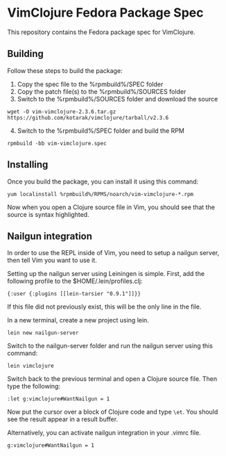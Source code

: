 VimClojure Fedora Package Spec
==============================

This repository contains the Fedora package spec for VimClojure.

Building
--------

Follow these steps to build the package:

1. Copy the spec file to the %rpmbuild%/SPEC folder
2. Copy the patch file(s) to the %rpmbuild%/SOURCES folder
3. Switch to the %rpmbuild%/SOURCES folder and download the source

```
wget -O vim-vimclojure-2.3.6.tar.gz https://github.com/kotarak/vimclojure/tarball/v2.3.6
```

4. Switch to the %rpmbuild%/SPEC folder and build the RPM

```
rpmbuild -bb vim-vimclojure.spec
```

Installing
----------

Once you build the package, you can install it using this command:

    yum localinstall %rpmbuild%/RPMS/noarch/vim-vimclojure-*.rpm

Now when you open a Clojure source file in Vim, you should see that the source is syntax highlighted.

Nailgun integration
-------------------

In order to use the REPL inside of Vim, you need to setup a nailgun server, then tell Vim you want to use it.

Setting up the nailgun server using Leiningen is simple. First, add the following profile to the $HOME/.lein/profiles.clj:

    {:user {:plugins [[lein-tarsier "0.9.1"]]}}

If this file did not previously exist, this will be the only line in the file.

In a new terminal, create a new project using lein.

    lein new nailgun-server

Switch to the nailgun-server folder and run the nailgun server using this command:

    lein vimclojure

Switch back to the previous terminal and open a Clojure source file. Then type the following:

    :let g:vimclojure#WantNailgun = 1

Now put the cursor over a block of Clojure code and type `\et`. You should see the result appear in a result buffer.

Alternatively, you can activate nailgun integration in your .vimrc file.

    g:vimclojure#WantNailgun = 1
